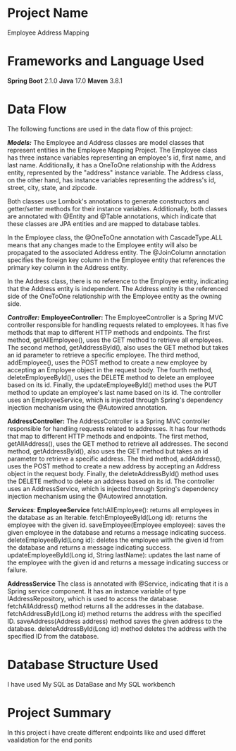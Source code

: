 # Project Name
Employee Address Mapping

# Frameworks and Language Used
**Spring Boot** 2.1.0
**Java** 17.0
**Maven** 3.8.1

# Data Flow
The following functions are used in the data flow of this project:

_**Models:**_
The Employee and Address classes are model classes that represent entities in the Employee Mapping Project. The Employee class has three instance variables representing an employee's id, first name, and last name. Additionally, it has a OneToOne relationship with the Address entity, represented by the "address" instance variable. The Address class, on the other hand, has instance variables representing the address's id, street, city, state, and zipcode.

Both classes use Lombok's annotations to generate constructors and getter/setter methods for their instance variables. Additionally, both classes are annotated with @Entity and @Table annotations, which indicate that these classes are JPA entities and are mapped to database tables.

In the Employee class, the @OneToOne annotation with CascadeType.ALL means that any changes made to the Employee entity will also be propagated to the associated Address entity. The @JoinColumn annotation specifies the foreign key column in the Employee entity that references the primary key column in the Address entity.

In the Address class, there is no reference to the Employee entity, indicating that the Address entity is independent. The Address entity is the referenced side of the OneToOne relationship with the Employee entity as the owning side.


_**Controller:**_ 
**EmployeeController:**
The EmployeeController is a Spring MVC controller responsible for handling requests related to employees. 
It has five methods that map to different HTTP methods and endpoints. 
The first method, getAllEmployee(), uses the GET method to retrieve all employees. 
The second method, getAddressById(), also uses the GET method but takes an id parameter to retrieve a specific employee. 
The third method, addEmployee(), uses the POST method to create a new employee by accepting an Employee object in the request body.
The fourth method, deleteEmployeeById(), uses the DELETE method to delete an employee based on its id. Finally, 
  the updateEmployeeById() method uses the PUT method to update an employee's last name based on its id. The controller uses an EmployeeService, which is injected through Spring's dependency injection mechanism using the @Autowired annotation.


**AddressController:**
The AddressController is a Spring MVC controller responsible for handling requests related to addresses. It has four methods that map to different HTTP methods and endpoints. 
The first method, getAllAddress(), uses the GET method to retrieve all addresses. 
The second method, getAddressById(), also uses the GET method but takes an id parameter to retrieve a specific address. 
The third method, addAddress(), uses the POST method to create a new address by accepting an Address object in the request body. 
Finally, the deleteAddressById() method uses the DELETE method to delete an address based on its id. The controller uses an AddressService, which is injected through Spring's dependency injection mechanism using the @Autowired annotation.



_**Services**:_ 
**EmployeeService**
fetchAllEmployee(): returns all employees in the database as an Iterable.
fetchEmployeeById(Long id): returns the employee with the given id.
saveEmployee(Employee employee): saves the given employee in the database and returns a message indicating success.
deleteEmployeeById(Long id): deletes the employee with the given id from the database and returns a message indicating success.
updateEmployeeById(Long id, String lastName): updates the last name of the employee with the given id and returns a message indicating success or failure.

**AddressService**
The class is annotated with @Service, indicating that it is a Spring service component.
It has an instance variable of type IAddressRepository, which is used to access the database.
fetchAllAddress() method returns all the addresses in the database.
fetchAddressById(Long id) method returns the address with the specified ID.
saveAddress(Address address) method saves the given address to the database.
deleteAddressById(Long id) method deletes the address with the specified ID from the database.


# Database Structure Used
I have used My SQL as DataBase
and My SQL workbench

# Project Summary
In this project i have create different endpoints like and used differet vaalidation for the end ponits



